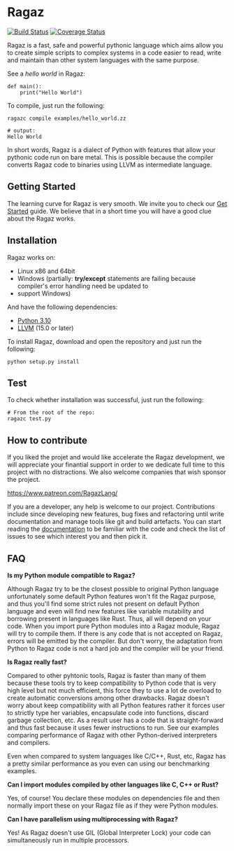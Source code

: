 # Ragaz

[![Build Status](https://app.travis-ci.com/ragazzi-robotics/ragaz.svg?branch=main)](https://app.travis-ci.com/ragazzi-robotics/?branch=main)  [![Coverage Status](https://coveralls.io/repos/github/ragazzi-robotics/ragaz/badge.svg?branch=main)](https://coveralls.io/github/ragazzi-robotics/ragaz?branch=main)

Ragaz is a fast, safe and powerful pythonic language which aims allow you to create simple scripts to complex systems 
in a code easier to read, write and maintain than other system languages with the same purpose.

See a *hello world* in Ragaz:

    def main():
        print("Hello World")

To compile, just run the following:
    
    ragazc compile examples/hello_world.zz
    
    # output: 
    Hello World

In short words, Ragaz is a dialect of Python with features that allow your pythonic code run on bare metal. This 
is possible because the compiler converts Ragaz code to binaries using LLVM as intermediate language.

## Getting Started

The learning curve for Ragaz is very smooth. We invite you to check our [Get Started](./doc/user/tutorial.md) 
guide. We believe that in a short time you will have a good clue about the Ragaz works.

## Installation

Ragaz works on:

- Linux x86 and 64bit
- Windows (partially: **try/except** statements are failing because compiler's error handling need be updated to 
- support Windows)

And have the following dependencies:

- [Python 3.10](https://www.python.org/)
- [LLVM](https://llvm.org/) (15.0 or later)

To install Ragaz, download and open the repository and just run the following:

    python setup.py install

## Test

To check whether installation was successful, just run the following:

    # From the root of the repo:
    ragazc test.py

## How to contribute

If you liked the projet and would like accelerate the Ragaz development, we will appreciate your finantial support in order
to we dedicate full time to this project with no distractions. We also welcome companies that wish sponsor the project.

https://www.patreon.com/RagazLang/

If you are a developer, any help is welcome to our project. Contributions include since developing new features, bug fixes 
and refactoring until write documentation and manage tools like git and build artefacts. You can start reading the 
[documentation](./doc/user/tutorial.md) to be familiar with the code and check the list of issues to see which interest you 
and then pick it.

## FAQ

**Is my Python module compatible to Ragaz?**

Although Ragaz try to be the closest possible to original Python language unfortunately some default Python features 
won't fit the Ragaz purpose, and thus you'll find some strict rules not present on default Python language and even 
will find new features like variable mutability and borrowing present in languages like Rust.
Thus, all will depend on your code. When you import pure Python modules into a Ragaz module, Ragaz will try 
to compile them. If there is any code that is not accepted on Ragaz, errors will be emitted by the compiler. But don't 
worry, the adaptation from Python to Ragaz code is not a hard job and the compiler will be your friend.

**Is Ragaz really fast?**

Compared to other pyhtonic tools, Ragaz is faster than many of them because these tools try to keep compatibility 
to Python code that is very high level but not much efficient, this force they to use a lot de 
overload to create automatic conversions among other drawbacks. Ragaz doesn't worry about keep compatibility 
with all Python features rather it forces user to strictly type her variables, encapsulate code into functions, 
discard garbage collection, etc. As a result user has a code that is straight-forward and thus fast because it 
uses fewer instructions to run.
See our examples comparing performance of Ragaz with other Python-derived interpreters and compilers.

Even when compared to system languages like C/C++, Rust, etc, Ragaz has a pretty similar performance as you even
can using our benchmarking examples.

**Can I import modules compiled by other languages like C, C++ or Rust?**

Yes, of course! You declare these modules on dependencies file and then normally import these on your Ragaz file
as if they were Python modules.

**Can I have parallelism using multiprocessing with Ragaz?**

Yes! As Ragaz doesn't use GIL (Global Interpreter Lock) your code can simultaneously run in multiple processors.
